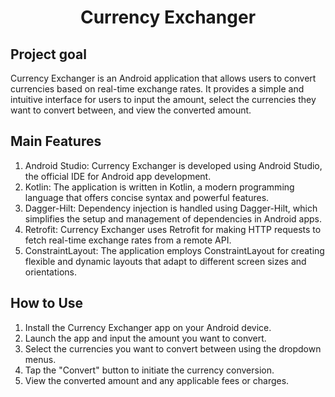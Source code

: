# <p align="center">Currency Exchanger</p>

## Project goal
Currency Exchanger is an Android application that allows users to convert currencies based on real-time exchange rates. It provides a simple and intuitive interface for users to input the amount, select the currencies they want to convert between, and view the converted amount.

## Main Features

1. Android Studio: Currency Exchanger is developed using Android Studio, the official IDE for Android app development.
2. Kotlin: The application is written in Kotlin, a modern programming language that offers concise syntax and powerful features.
3. Dagger-Hilt: Dependency injection is handled using Dagger-Hilt, which simplifies the setup and management of dependencies in Android apps.
4. Retrofit: Currency Exchanger uses Retrofit for making HTTP requests to fetch real-time exchange rates from a remote API.
5. ConstraintLayout: The application employs ConstraintLayout for creating flexible and dynamic layouts that adapt to different screen sizes and orientations.

## How to Use

1. Install the Currency Exchanger app on your Android device.
2. Launch the app and input the amount you want to convert.
3. Select the currencies you want to convert between using the dropdown menus.
4. Tap the "Convert" button to initiate the currency conversion.
5. View the converted amount and any applicable fees or charges.
